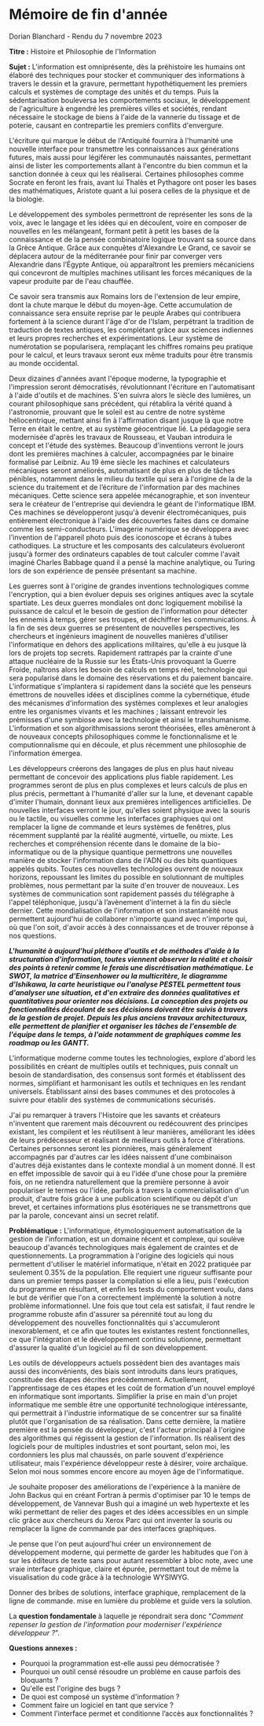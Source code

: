 

# Mémoire de fin d'année

Dorian Blanchard - Rendu du 7 novembre 2023



**Titre :** Histoire et Philosophie de l'Information

**Sujet :** L'information est omniprésente, dès la préhistoire les humains ont élaboré des techniques pour stocker et communiquer des informations à travers le dessin et la gravure, permettant hypothétiquement les premiers calculs et systèmes de comptage des unités et du temps. Puis la sédentarisation bouleversa les comportements sociaux, le développement de l'agriculture à engendré les premières villes et sociétés, rendant nécessaire le stockage de biens à l'aide de la vannerie du tissage et de poterie, causant en contrepartie les premiers conflits d'envergure.

L'écriture qui marque le début de l'Antiquité fournira à l'humanité une nouvelle interface pour transmettre les connaissances aux générations futures, mais aussi pour légiférer les communautés naissantes, permettant ainsi de lister les comportements allant à l'encontre du bien commun et la sanction donnée à ceux qui les réaliserai. Certaines philosophes comme Socrate en feront les frais, avant lui Thalès et Pythagore ont poser les bases des mathématiques, Aristote quant a lui posera celles de la physique et de la biologie.

Le développement des symboles permettront de représenter les sons de la voix, avec le langage et les idées qui en découlent, voire en composer de nouvelles en les mélangeant, formant petit à petit les bases de la connaissance et de la pensée combinatoire logique trouvant sa source dans la Grèce Antique. Grâce aux conquêtes d'Alexandre Le Grand, ce savoir se déplacera autour de la méditerranée pour finir par converger vers Alexandrie dans l’Égypte Antique, où apparaîtront les premiers mécaniciens qui concevront de multiples machines utilisant les forces mécaniques de la vapeur produite par de l'eau chauffée. 

Ce savoir sera transmis aux Romains lors de l'extension de leur empire, dont la chute marque le début du moyen-âge. Cette accumulation de connaissance sera ensuite reprise par le peuple Arabes qui contribuera fortement à la science durant l'âge d'or de l'Islam, perpétrant la tradition de traduction de textes antiques, les complétant grâce aux sciences indiennes et leurs propres recherches et expérimentations. Leur système de numérotation se popularisera, remplaçant les chiffres romains peu pratique pour le calcul, et leurs travaux seront eux même traduits pour être transmis au monde occidental.

Deux dizaines d'années avant l'époque moderne, la typographie et l'impression seront démocratisés, révolutionnant l'écriture en l'automatisant à l'aide d'outils et de machines. S'en suivra alors le siècle des lumières, un courant philosophique sans précédent, qui rétablira la vérité quand à l'astronomie, prouvant que le soleil est au centre de notre système héliocentrique, mettant ainsi fin à l'affirmation disant jusque là que notre Terre en était le centre, et au système géocentrique lié. La pédagogie sera modernisée d'après les travaux de Rousseau, et Vauban introduira le concept et l'étude des systèmes. Beaucoup d'inventions verront le jours dont les premières machines à calculer, accompagnées par le binaire formalisé par Leibniz. Au 19 ème siècle les machines et calculateurs mécaniques seront améliorés, automatisant de plus en plus de tâches pénibles, notamment dans le milieu du textile qui sera à l'origine de la de la science du traitement et de l’écriture de l'information par des machines mécaniques. Cette science sera appelée mécanographie, et son inventeur sera le créateur de l'entreprise qui deviendra le géant de l'informatique IBM. Ces machines se développeront jusqu'à devenir électromécaniques, puis entièrement électronique à l'aide des découvertes faites dans ce domaine comme les semi-conducteurs. L'imagerie numérique se développera avec l'invention de l'appareil photo puis des iconoscope et écrans à tubes cathodiques. La structure et les composants des calculateurs évolueront jusqu'à former des ordinateurs capables de tout calculer comme l'avait imaginé Charles Babbage quand il a pensé la machine analytique, ou Turing lors de son expérience de pensée présentant sa machine.

Les guerres sont à l'origine de grandes inventions technologiques comme l'encryption, qui a bien évoluer depuis ses origines antiques avec la scytale spartiate. Les deux guerres mondiales ont donc logiquement mobilisé la puissance de calcul et le besoin de gestion de l'information pour détecter les ennemis à temps, gérer ses troupes, et déchiffrer les communications. À la fin de ses deux guerres se présentent de nouvelles perspectives, les chercheurs et ingénieurs imaginent de nouvelles manières d'utiliser l'informatique en dehors des applications militaires, qu'elle à eu jusque là lors de projets top secrets. Rapidement rattrapés par la crainte d'une attaque nucléaire de la Russie sur les États-Unis provoquant la Guerre Froide, naîtrons alors les besoin de calculs en temps réel, technologie qui sera popularisé dans le domaine des réservations et du paiement bancaire. L'informatique s'implantera si rapidement dans la société que les penseurs émettrons de nouvelles idées et disciplines comme la cybernétique, étude des mécanismes d'information des systèmes complexes et leur analogies entre les organismes vivants et les machines ; laissant entrevoir les prémisses d'une symbiose avec la technologie et ainsi le transhumanisme. L'information et son algorithmisassions seront théorisées, elles amèneront à de nouveaux concepts philosophiques comme le fonctionnalisme et le computionnalisme qui en découle, et plus récemment une philosophie de l'information émergea.

Les développeurs créerons des langages de plus en plus haut niveau permettant de concevoir des applications plus fiable rapidement. Les programmes seront de plus en plus complexes et leurs calculs de plus en plus précis, permettant à l'humanité d'aller sur la lune, et devenant capable d'imiter l'humain, donnant lieux aux premières intelligences artificielles. De nouvelles interfaces verront le jour, qu'elles soient physique avec la souris ou le tactile, ou visuelles comme les interfaces graphiques qui ont remplacer la ligne de commande et leurs systèmes de fenêtres, plus récemment supplanté par la réalité augmenté, virtuelle, ou mixte. Les recherches et compréhension récente dans le domaine de la bio-informatique ou de la physique quantique permettrons une nouvelles manière de stocker l'information dans de l'ADN ou des bits quantiques appelés qubits. Toutes ces nouvelles technologies ouvrent de nouveaux horizons, repoussant les limites du possible en solutionnant de multiples problèmes, nous permettant par la suite d'en trouver de nouveaux. Les systèmes de communication sont rapidement passés du télégraphe à l'appel téléphonique, jusqu'à l’avènement d'internet à la fin du siècle dernier. Cette mondialisation de l'information et son instantanéité nous permettent aujourd'hui de collaborer n'importe quand avec n'importe qui, où que l'on soit, d'avoir accès à des connaissances et de trouver réponse à nos questions.

***L'humanité à aujourd'hui pléthore d'outils et de méthodes d'aide à la structuration d'information, toutes viennent observer la réalité et choisir des points à retenir comme le ferais une discrétisation mathématique. Le SWOT, la matrice d'Einsenhower ou la multicritère, le diagramme d'Ishikawa, la carte heuristique ou l'analyse PESTEL permettent tous d'analyser une situation, et d'en extraire des données qualitatives et quantitatives pour orienter nos décisions. La conception des projets ou fonctionnalités découlant de ses décisions doivent être suivis à travers de la gestion de projet. Depuis les plus anciens travaux architecturaux, elle permettent de planifier et organiser les tâches de l'ensemble de l'équipe dans le temps, à l'aide notamment de graphiques comme les roadmap ou les GANTT.***

L'informatique moderne comme toutes les technologies, explore d'abord les possibilités en créant de multiples outils et techniques, puis connaît un besoin de standardisation, des consensus sont formés et établissent des normes, simplifiant et harmonisant les outils et techniques en les rendant universels. Établissant ainsi des bases communes et des protocoles à suivre pour établir des systèmes de communications sécurisés.

J'ai pu remarquer à travers l'Histoire que les savants et créateurs n'inventent que rarement mais découvrent ou redécouvrent des principes existant, les compilent et les réutilisent à leur manières, améliorant les idées de leurs prédécesseur et réalisant de meilleurs outils à force d'itérations. Certaines personnes seront les pionnières, mais généralement accompagnés par d'autres car les idées naissent d'une combinaison d'autres déjà existantes dans le contexte mondial à un moment donné. Il est en effet impossible de savoir qui à eu l'idée d'une chose pour la première fois, on ne retiendra naturellement que la première personne à avoir populariser le termes ou l'idée, parfois à travers la commercialisation d'un produit, d'autre fois grâce à une publication scientifique ou dépôt d'un brevet, et certaines informations plus ésotériques ne se transmettrons que par la parole, concevant ainsi un secret relatif.





**Problématique :** L'informatique, étymologiquement automatisation de la gestion de l'information, est un domaine récent et complexe, qui soulève beaucoup d'avancés technologiques mais également de craintes et de questionnements. La programmation à l'origine des logiciels qui nous permettent d'utiliser le matériel informatique, n'était en 2022 pratiquée par seulement 0.35% de la population. Elle requiert une rigueur suffisante pour dans un premier temps passer la compilation si elle a lieu, puis l'exécution du programme en résultant, et enfin les tests du comportement voulu, dans le but de vérifier que l'on a correctement implémenté la solution à notre problème informationnel. Une fois que tout cela est satisfait, il faut rendre le programme robuste afin d'assurer sa pérennité tout au long du développement des nouvelles fonctionnalités qui s'accumuleront inexorablement, et ce afin que toutes les existantes restent fonctionnelles, ce que l'intégration et le développement continu solutionne, permettant d'assurer la qualité d'un logiciel au fil de son développement.

Les outils de développeurs actuels possèdent bien des avantages mais aussi des inconvénients, des biais sont introduits dans leurs pratiques, constituée des étapes décrites précédemment. Actuellement, l'apprentissage de ces étapes et les coût de formation d'un nouvel employé en informatique sont importants. Simplifier la prise en main d'un projet informatique me semble être une opportunité technologique intéressante, qui permettrait à l'industrie informatique de se concentrer sur sa finalité plutôt que l'organisation de sa réalisation. Dans cette dernière, la matière première est la pensée du développeur, c'est l'acteur principal à l'origine des algorithmes qui régissent la gestion de l'information. Ils réalisent des logiciels pour de multiples industries et sont pourtant, selon moi, les cordonniers les plus mal chaussés, on parle souvent d'expérience utilisateur, mais l'expérience développeur reste à désirer, voire archaïque. Selon moi nous sommes encore encore au moyen âge de l'informatique.

Je souhaite proposer des améliorations de l'expérience à la manière de John Backus qui en créant Fortran à permis d'optimiser par 10 le temps de développement, de Vannevar Bush qui a imaginé un web hypertexte et les wiki permettant de relier des pages et des idées accessibles en un simple clic grâce aux chercheurs du Xerox Parc qui ont inventer la souris ou remplacer la ligne de commande par des interfaces graphiques.

Je pense que l'on peut aujourd'hui créer un environnement de développement moderne, qui permette de garder les habitudes que l'on à sur les éditeurs de texte sans pour autant ressembler à bloc note, avec une vraie interface graphique, claire et épurée, permettant tout de même la visualisation du code grâce à la technologie WYSIWYG.

Donner des bribes de solutions, interface graphique, remplacement de la ligne de commande. mise en lumière du problème et guide vers la solution. 

La **question fondamentale** à laquelle je répondrait sera donc "*Comment repenser la gestion de l'information pour moderniser l'expérience développeur ?*".

**Questions annexes :** 

- Pourquoi la programmation est-elle aussi peu démocratisée ?
- Pourquoi un outil censé résoudre un problème en cause parfois des bloquants ?
- Qu'elle est l'origine des bugs ?
- De quoi est composé un système d'information ?
- Comment faire un logiciel en tant que service ?
- Comment l'interface permet et conditionne l’accès aux fonctionnalités ? 